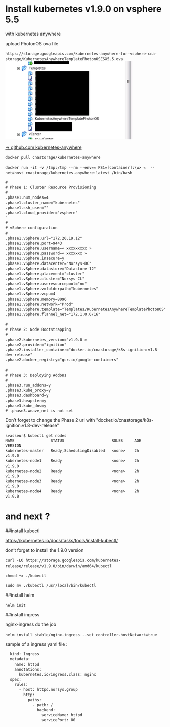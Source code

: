 # Install kubernetes v1.9.0 on vsphere 5.5 

with kubernetes anywhere 

upload PhotonOS ova file

`https://storage.googleapis.com/kubernetes-anywhere-for-vsphere-cna-storage/KubernetesAnywhereTemplatePhotonOSESX5.5.ova
` 
![](./pictures/templatephoton.png)

[-> github.com kubernetes-anywhere](https://github.com/kubernetes/kubernetes-anywhere)


`docker pull cnastorage/kubernetes-anywhere`

`docker run -it -v /tmp:/tmp --rm --env=« PS1=[container]:\w> «  --net=host cnastorage/kubernetes-anywhere:latest /bin/bash
`

```
#
# Phase 1: Cluster Resource Provisioning
#
.phase1.num_nodes=4
.phase1.cluster_name="kubernetes"
.phase1.ssh_user=""
.phase1.cloud_provider="vsphere"
`
#
# vSphere configuration
#
.phase1.vSphere.url="172.20.19.12"
.phase1.vSphere.port=9443
.phase1.vSphere.username=« xxxxxxxxx »
.phase1.vSphere.password=« xxxxxxx »
.phase1.vSphere.insecure=y
.phase1.vSphere.datacenter="Norsys-DC"
.phase1.vSphere.datastore="Datastore-12"
.phase1.vSphere.placement="cluster"
.phase1.vSphere.cluster="Norsys-CL"
.phase1.vSphere.useresourcepool="no"
.phase1.vSphere.vmfolderpath="kubernetes"
.phase1.vSphere.vcpu=4
.phase1.vSphere.memory=8096
.phase1.vSphere.network="Prod"
.phase1.vSphere.template="Templates/KubernetesAnywhereTemplatePhotonOS"
.phase1.vSphere.flannel_net="172.1.0.0/16"

#
# Phase 2: Node Bootstrapping
#
.phase2.kubernetes_version="v1.9.0 »
.phase2.provider="ignition"
.phase2.installer_container="docker.io/cnastorage/k8s-ignition:v1.8-dev-release"
.phase2.docker_registry="gcr.io/google-containers"

#
# Phase 3: Deploying Addons
#
.phase3.run_addons=y
.phase3.kube_proxy=y
.phase3.dashboard=y
.phase3.heapster=y
.phase3.kube_dns=y
# .phase3.weave_net is not set
```

Don’t forget to change the Phase 2 url with "docker.io/cnastorage/k8s-ignition:v1.8-dev-release"


```
svasseur$ kubectl get nodes
NAME                STATUS                     ROLES     AGE       VERSION
kubernetes-master   Ready,SchedulingDisabled   <none>    2h        v1.9.0
kubernetes-node1    Ready                      <none>    2h        v1.9.0
kubernetes-node2    Ready                      <none>    2h        v1.9.0
kubernetes-node3    Ready                      <none>    2h        v1.9.0
kubernetes-node4    Ready                      <none>    2h        v1.9.0
```

# and next ?

##install kubectl 

https://kubernetes.io/docs/tasks/tools/install-kubectl/

don’t forget to install the 1.9.0 version

`curl -LO https://storage.googleapis.com/kubernetes-release/release/v1.9.0/bin/darwin/amd64/kubectl`

`chmod +x ./kubectl`

`sudo mv ./kubectl /usr/local/bin/kubectl
`

##install helm

`helm init`

##install ingress 


nginx-ingress do the job 

`helm install stable/nginx-ingress --set controller.hostNetwork=true`


sample of a ingress yaml file : 

```  apiVersion: extensions/v1beta1
  kind: Ingress
  metadata:
    name: httpd
    annotations:
      kubernetes.io/ingress.class: nginx
  spec:
    rules:
      - host: httpd.norsys.group
        http:
          paths:
            - path: /
              backend:
                serviceName: httpd
                servicePort: 80
```
